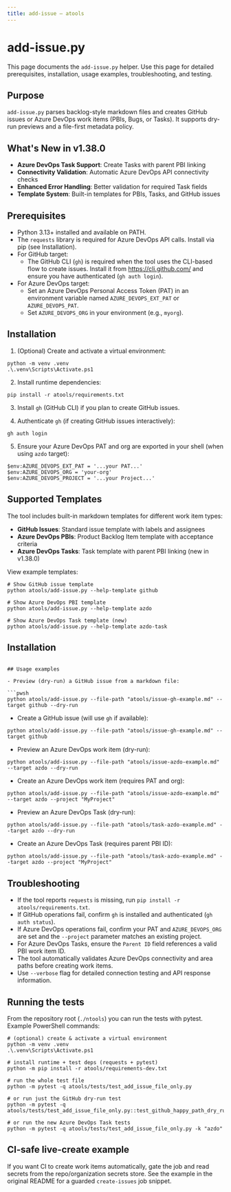 ```yaml
---
title: add-issue — atools
---
```


# add-issue.py

This page documents the `add-issue.py` helper. Use this page for detailed prerequisites, installation, usage examples, troubleshooting, and testing.

## Purpose

`add-issue.py` parses backlog-style markdown files and creates GitHub issues or Azure DevOps work items (PBIs, Bugs, or Tasks). It supports dry-run previews and a file-first metadata policy.

## What's New in v1.38.0

- **Azure DevOps Task Support**: Create Tasks with parent PBI linking
- **Connectivity Validation**: Automatic Azure DevOps API connectivity checks
- **Enhanced Error Handling**: Better validation for required Task fields
- **Template System**: Built-in templates for PBIs, Tasks, and GitHub issues

## Prerequisites

- Python 3.13+ installed and available on PATH.
- The `requests` library is required for Azure DevOps API calls. Install via pip (see Installation).
- For GitHub target:
	- The GitHub CLI (`gh`) is required when the tool uses the CLI-based flow to create issues. Install it from https://cli.github.com/ and ensure you have authenticated (`gh auth login`).
- For Azure DevOps target:
	- Set an Azure DevOps Personal Access Token (PAT) in an environment variable named `AZURE_DEVOPS_EXT_PAT` or `AZURE_DEVOPS_PAT`.
	- Set `AZURE_DEVOPS_ORG` in your environment (e.g., `myorg`).

## Installation

1. (Optional) Create and activate a virtual environment:

```pwsh
python -m venv .venv
.\.venv\Scripts\Activate.ps1
```

2. Install runtime dependencies:

```pwsh
pip install -r atools/requirements.txt
```

3. Install `gh` (GitHub CLI) if you plan to create GitHub issues.

4. Authenticate `gh` (if creating GitHub issues interactively):

```pwsh
gh auth login
```

5. Ensure your Azure DevOps PAT and org are exported in your shell (when using `azdo` target):

```pwsh
$env:AZURE_DEVOPS_EXT_PAT = '...your PAT...'
$env:AZURE_DEVOPS_ORG = 'your-org'
$env:AZURE_DEVOPS_PROJECT = '...your Project...'
```

## Supported Templates

The tool includes built-in markdown templates for different work item types:

- **GitHub Issues**: Standard issue template with labels and assignees
- **Azure DevOps PBIs**: Product Backlog Item template with acceptance criteria
- **Azure DevOps Tasks**: Task template with parent PBI linking (new in v1.38.0)

View example templates:

```pwsh
# Show GitHub issue template
python atools/add-issue.py --help-template github

# Show Azure DevOps PBI template  
python atools/add-issue.py --help-template azdo

# Show Azure DevOps Task template (new)
python atools/add-issue.py --help-template azdo-task
```

## Installation
```

## Usage examples

- Preview (dry-run) a GitHub issue from a markdown file:

```pwsh
python atools/add-issue.py --file-path "atools/issue-gh-example.md" --target github --dry-run
```

- Create a GitHub issue (will use `gh` if available):

```pwsh
python atools/add-issue.py --file-path "atools/issue-gh-example.md" --target github
```

- Preview an Azure DevOps work item (dry-run):

```pwsh
python atools/add-issue.py --file-path "atools/issue-azdo-example.md" --target azdo --dry-run
```

- Create an Azure DevOps work item (requires PAT and org):

```pwsh
python atools/add-issue.py --file-path "atools/issue-azdo-example.md" --target azdo --project "MyProject"
```

- Preview an Azure DevOps Task (dry-run):

```pwsh
python atools/add-issue.py --file-path "atools/task-azdo-example.md" --target azdo --dry-run
```

- Create an Azure DevOps Task (requires parent PBI ID):

```pwsh
python atools/add-issue.py --file-path "atools/task-azdo-example.md" --target azdo --project "MyProject"
```

## Troubleshooting

- If the tool reports `requests` is missing, run `pip install -r atools/requirements.txt`.
- If GitHub operations fail, confirm `gh` is installed and authenticated (`gh auth status`).
- If Azure DevOps operations fail, confirm your PAT and `AZURE_DEVOPS_ORG` are set and the `--project` parameter matches an existing project.
- For Azure DevOps Tasks, ensure the `Parent ID` field references a valid PBI work item ID.
- The tool automatically validates Azure DevOps connectivity and area paths before creating work items.
- Use `--verbose` flag for detailed connection testing and API response information.

## Running the tests

From the repository root (`./ntools`) you can run the tests with pytest. Example PowerShell commands:

```pwsh
# (optional) create & activate a virtual environment
python -m venv .venv
.\.venv\Scripts\Activate.ps1

# install runtime + test deps (requests + pytest)
python -m pip install -r atools/requirements-dev.txt

# run the whole test file
python -m pytest -q atools/tests/test_add_issue_file_only.py

# or run just the GitHub dry-run test
python -m pytest -q atools/tests/test_add_issue_file_only.py::test_github_happy_path_dry_run

# or run the new Azure DevOps Task tests
python -m pytest -q atools/tests/test_add_issue_file_only.py -k "azdo"
```

## CI-safe live-create example

If you want CI to create work items automatically, gate the job and read secrets from the repo/organization secrets store. See the example in the original README for a guarded `create-issues` job snippet.
